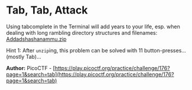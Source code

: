 # Tab, Tab, Attack

Using tabcomplete in the Terminal will add years to your life, esp. when dealing with long rambling directory structures and filenames: [Addadshashanammu.zip](Addadshashanammu.zip)

Hint 1: After `unzip`ing, this problem can be solved with 11 button-presses...(mostly Tab)...

**Author:** PicoCTF - [https://play.picoctf.org/practice/challenge/176?page=1&search=tab](https://play.picoctf.org/practice/challenge/176?page=1&search=tab)
 
